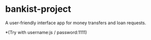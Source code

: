 # bankist-project

A user-friendly interface app for money transfers and loan requests.

*(Try with username:js / password:1111)
